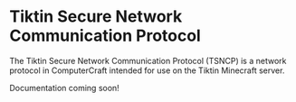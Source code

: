 # Tiktin Secure Network Communication Protocol

The Tiktin Secure Network Communication Protocol
(TSNCP) is a network protocol in ComputerCraft
intended for use on the Tiktin Minecraft server.

Documentation coming soon!
